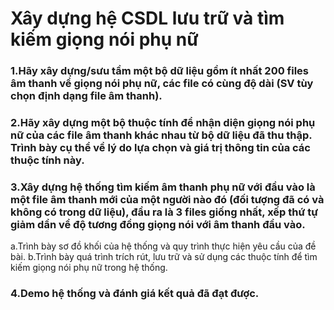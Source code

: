 <h1>Xây dựng hệ CSDL lưu trữ và tìm kiếm giọng nói phụ nữ</h1>
<h3>  1.Hãy xây dựng/sưu tầm một bộ dữ liệu gồm ít nhất 200 files âm thanh về giọng nói phụ nữ, các file có cùng độ dài (SV tùy chọn định dạng file âm thanh).</h3>
<h3>  2.Hãy xây dựng một bộ thuộc tính để nhận diện giọng nói phụ nữ của các file âm thanh khác nhau từ bộ dữ liệu đã thu thập. Trình bày cụ thể về lý do lựa chọn và giá trị thông tin của các thuộc tính này.</h3>
<h3>  3.Xây dựng hệ thống tìm kiếm âm thanh phụ nữ với đầu vào là một file âm thanh mới của một người nào đó (đối tượng đã có và không có trong dữ liệu), đầu ra là 3 files giống nhất, xếp thứ tự giảm dần về độ tương đồng giọng nói với âm thanh đầu vào.</h3>
    a.Trình bày sơ đồ khối của hệ thống và quy trình thực hiện yêu cầu của đề bài.
    b.Trình bày quá trình trích rút, lưu trữ và sử dụng các thuộc tính để tìm kiếm giọng nói phụ nữ trong hệ thống.
<h3>  4.Demo hệ thống và đánh giá kết quả đã đạt được.</h3>
